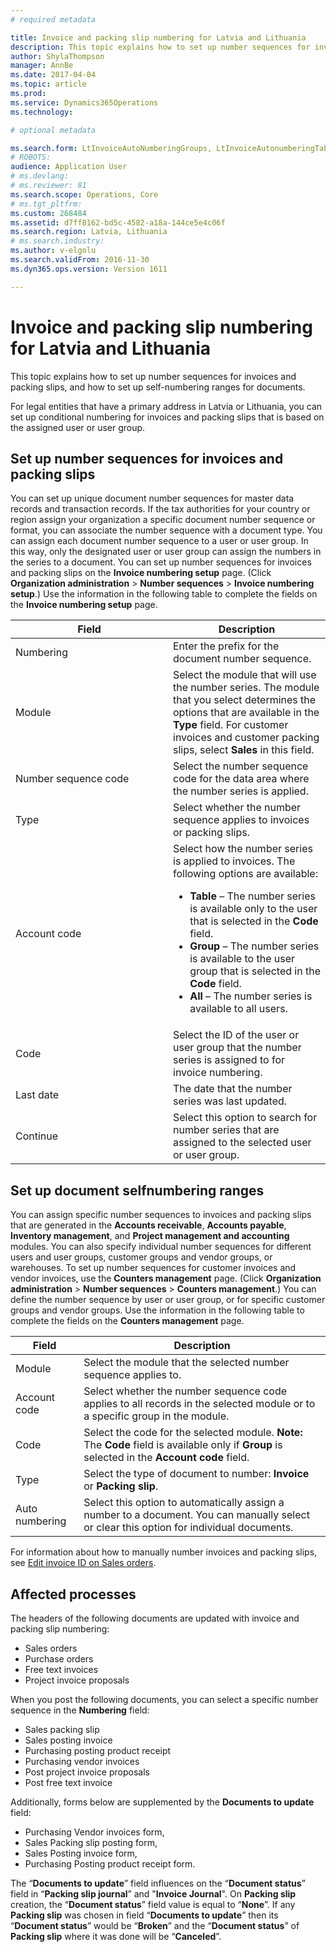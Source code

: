 ```yaml
---
# required metadata

title: Invoice and packing slip numbering for Latvia and Lithuania
description: This topic explains how to set up number sequences for invoices and packing slips, and how to set up self-numbering ranges for documents.
author: ShylaThompson
manager: AnnBe
ms.date: 2017-04-04
ms.topic: article
ms.prod: 
ms.service: Dynamics365Operations
ms.technology: 

# optional metadata

ms.search.form: LtInvoiceAutoNumberingGroups, LtInvoiceAutonumberingTable, NumberSequenceTableListPage
# ROBOTS: 
audience: Application User
# ms.devlang: 
# ms.reviewer: 81
ms.search.scope: Operations, Core
# ms.tgt_pltfrm: 
ms.custom: 268484
ms.assetid: d7ff8162-bd5c-4582-a18a-144ce5e4c06f
ms.search.region: Latvia, Lithuania
# ms.search.industry: 
ms.author: v-elgolu
ms.search.validFrom: 2016-11-30
ms.dyn365.ops.version: Version 1611

---
```


# Invoice and packing slip numbering for Latvia and Lithuania

This topic explains how to set up number sequences for invoices and packing slips, and how to set up self-numbering ranges for documents.

For legal entities that have a primary address in Latvia or Lithuania, you can set up conditional numbering for invoices and packing slips that is based on the assigned user or user group.

## Set up number sequences for invoices and packing slips
You can set up unique document number sequences for master data records and transaction records. If the tax authorities for your country or region assign your organization a specific document number sequence or format, you can associate the number sequence with a document type. You can assign each document number sequence to a user or user group. In this way, only the designated user or user group can assign the numbers in the series to a document. You can set up number sequences for invoices and packing slips on the **Invoice numbering setup** page. (Click **Organization administration** &gt; **Number sequences** &gt; **Invoice numbering setup**.) Use the information in the following table to complete the fields on the **Invoice numbering setup** page.

<table>
<colgroup>
<col width="50%" />
<col width="50%" />
</colgroup>
<thead>
<tr class="header">
<th>Field</th>
<th>Description</th>
</tr>
</thead>
<tbody>
<tr class="odd">
<td>Numbering</td>
<td>Enter the prefix for the document number sequence.</td>
</tr>
<tr class="even">
<td>Module</td>
<td>Select the module that will use the number series. The module that you select determines the options that are available in the <strong>Type</strong> field. For customer invoices and customer packing slips, select <strong>Sales</strong> in this field.</td>
</tr>
<tr class="odd">
<td>Number sequence code</td>
<td>Select the number sequence code for the data area where the number series is applied.</td>
</tr>
<tr class="even">
<td>Type</td>
<td>Select whether the number sequence applies to invoices or packing slips.</td>
</tr>
<tr class="odd">
<td>Account code</td>
<td>Select how the number series is applied to invoices. The following options are available:
<ul>
<li><strong>Table</strong> – The number series is available only to the user that is selected in the <strong>Code</strong> field.</li>
<li><strong>Group</strong> – The number series is available to the user group that is selected in the <strong>Code</strong> field.</li>
<li><strong>All</strong> – The number series is available to all users.</li>
</ul></td>
</tr>
<tr class="even">
<td>Code</td>
<td>Select the ID of the user or user group that the number series is assigned to for invoice numbering.</td>
</tr>
<tr class="odd">
<td>Last date</td>
<td>The date that the number series was last updated.</td>
</tr>
<tr class="even">
<td>Continue</td>
<td>Select this option to search for number series that are assigned to the selected user or user group.</td>
</tr>
</tbody>
</table>

## Set up document selfnumbering ranges
You can assign specific number sequences to invoices and packing slips that are generated in the **Accounts receivable**, **Accounts payable**, **Inventory management**, and **Project management and accounting** modules. You can also specify individual number sequences for different users and user groups, customer groups and vendor groups, or warehouses. To set up number sequences for customer invoices and vendor invoices, use the **Counters management** page. (Click **Organization administration** &gt; **Number sequences** &gt; **Counters management**.) You can define the number sequence by user or user group, or for specific customer groups and vendor groups. Use the information in the following table to complete the fields on the **Counters management** page.

| Field          | Description                                                                                                                                     |
|----------------|-------------------------------------------------------------------------------------------------------------------------------------------------|
| Module         | Select the module that the selected number sequence applies to.                                                                                 |
| Account code   | Select whether the number sequence code applies to all records in the selected module or to a specific group in the module.                     |
| Code           | Select the code for the selected module. **Note:** The **Code** field is available only if **Group** is selected in the **Account code** field. |
| Type           | Select the type of document to number: **Invoice** or **Packing slip**.                                                                         |
| Auto numbering | Select this option to automatically assign a number to a document. You can manually select or clear this option for individual documents.       |

For information about how to manually number invoices and packing slips, see [Edit invoice ID on Sales orders](emea-edit-invoice-id-sales-orders.md).

## Affected processes
The headers of the following documents are updated with invoice and packing slip numbering:

-   Sales orders
-   Purchase orders
-   Free text invoices
-   Project invoice proposals

When you post the following documents, you can select a specific number sequence in the **Numbering** field:

-   Sales packing slip
-   Sales posting invoice
-   Purchasing posting product receipt
-   Purchasing vendor invoices
-   Post project invoice proposals
-   Post free text invoice

Additionally, forms below are supplemented by the **Documents to update** field:

-   Purchasing Vendor invoices form,
-   Sales Packing slip posting form,
-   Sales Posting invoice form,
-   Purchasing Posting product receipt form.

The “**Documents to update**” field influences on the “**Document status**” field in “**Packing slip journal**” and "**Invoice Journal**". On **Packing slip** creation, the “**Document status**” field value is equal to “**None**”. If any **Packing slip** was chosen in field “**Documents to update**” then its “**Document status**” would be “**Broken**” and the “**Document status**” of **Packing slip** where it was done will be “**Canceled**”.

